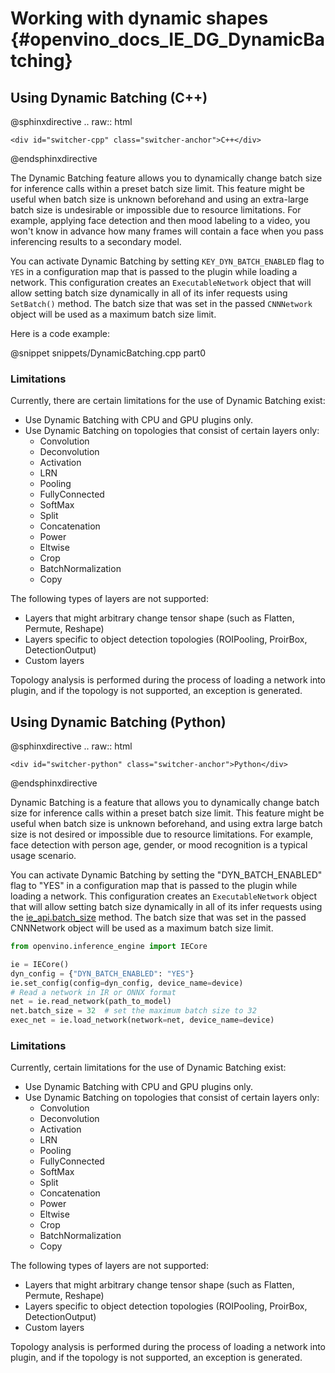 # Working with dynamic shapes {#openvino_docs_IE_DG_DynamicBatching}

## Using Dynamic Batching (C++)

@sphinxdirective
.. raw:: html

    <div id="switcher-cpp" class="switcher-anchor">C++</div>
@endsphinxdirective

The Dynamic Batching feature allows you to dynamically change batch size for inference calls
within a preset batch size limit. This feature might be useful when batch size is unknown beforehand and using an extra-large batch size is undesirable or impossible due to resource limitations. For example, applying face detection and then mood labeling to a video, you won't know in advance how many frames will contain a face when you pass inferencing results to a secondary model.


You can activate Dynamic Batching by setting `KEY_DYN_BATCH_ENABLED` flag to `YES` in a configuration map that is
passed to the plugin while loading a network.
This configuration creates an `ExecutableNetwork` object that will allow setting batch size
dynamically in all of its infer requests using `SetBatch()` method.
The batch size that was set in the passed `CNNNetwork` object will be used as a maximum batch size limit.

Here is a code example:

@snippet snippets/DynamicBatching.cpp part0


### Limitations

Currently, there are certain limitations for the use of Dynamic Batching exist:

* Use Dynamic Batching with CPU and GPU plugins only.
* Use Dynamic Batching on topologies that consist of certain layers only:
   * Convolution
   * Deconvolution
   * Activation
   * LRN
   * Pooling
   * FullyConnected
   * SoftMax
   * Split
   * Concatenation
   * Power
   * Eltwise
   * Crop
   * BatchNormalization
   * Copy

The following types of layers are not supported:

* Layers that might arbitrary change tensor shape (such as Flatten, Permute, Reshape)
* Layers specific to object detection topologies (ROIPooling, ProirBox, DetectionOutput)
* Custom layers

Topology analysis is performed during the process of loading a network into plugin, and if the topology is not supported, an exception is generated.

## Using Dynamic Batching (Python)

@sphinxdirective
.. raw:: html

    <div id="switcher-python" class="switcher-anchor">Python</div>
@endsphinxdirective

Dynamic Batching is a feature that allows you to dynamically change batch size for inference calls within a preset batch size limit. This feature might be useful when batch size is unknown beforehand, and using extra large batch size is not desired or impossible due to resource limitations. For example, face detection with person age, gender, or mood recognition is a typical usage scenario.

You can activate Dynamic Batching by setting the "DYN_BATCH_ENABLED" flag to "YES" in a configuration map that is passed to the plugin while loading a network. This configuration creates an `ExecutableNetwork` object that will allow setting batch size dynamically in all of its infer requests using the  [ie_api.batch_size](api/ie_python_api/_autosummary/openvino.inference_engine.IENetwork.html#openvino.inference_engine.IENetwork.batch_size) method. The batch size that was set in the passed CNNNetwork object will be used as a maximum batch size limit.

```python
from openvino.inference_engine import IECore

ie = IECore()
dyn_config = {"DYN_BATCH_ENABLED": "YES"}
ie.set_config(config=dyn_config, device_name=device)
# Read a network in IR or ONNX format
net = ie.read_network(path_to_model)
net.batch_size = 32  # set the maximum batch size to 32
exec_net = ie.load_network(network=net, device_name=device)
```

### Limitations

Currently, certain limitations for the use of Dynamic Batching exist:

* Use Dynamic Batching with CPU and GPU plugins only.
* Use Dynamic Batching on topologies that consist of certain layers only:
   * Convolution
   * Deconvolution
   * Activation
   * LRN
   * Pooling
   * FullyConnected
   * SoftMax
   * Split
   * Concatenation
   * Power
   * Eltwise
   * Crop
   * BatchNormalization
   * Copy

The following types of layers are not supported:

* Layers that might arbitrary change tensor shape (such as Flatten, Permute, Reshape)
* Layers specific to object detection topologies (ROIPooling, ProirBox, DetectionOutput)
* Custom layers

Topology analysis is performed during the process of loading a network into plugin, and if the topology is not supported, an exception is generated.